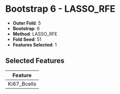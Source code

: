 # Bootstrap 6 - LASSO_RFE

- **Outer Fold**: 5
- **Bootstrap**: 6
- **Method**: LASSO_RFE
- **Fold Seed**: 51
- **Features Selected**: 1

## Selected Features

| Feature |
|---------|
| Ki67_Bcells |
